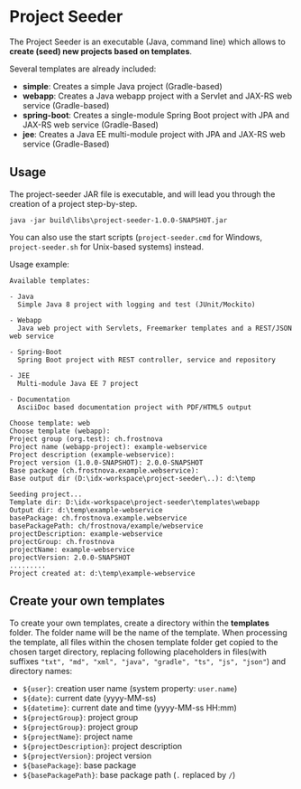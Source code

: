 # Project Seeder

The Project Seeder is an executable (Java, command line) which allows to **create (seed) new projects based on templates**.

Several templates are already included:
* **simple**: Creates a simple Java project (Gradle-based)
* **webapp**: Creates a Java webapp project with a Servlet and JAX-RS web service (Gradle-based)
* **spring-boot**: Creates a single-module Spring Boot project with JPA and JAX-RS web service (Gradle-Based)
* **jee**: Creates a Java EE multi-module project with JPA and JAX-RS web service (Gradle-Based)

## Usage

The project-seeder JAR file is executable, and will lead you through the creation of a project step-by-step.
```
java -jar build\libs\project-seeder-1.0.0-SNAPSHOT.jar
```
You can also use the start scripts (`project-seeder.cmd` for Windows, `project-seeder.sh` for Unix-based systems) instead.

Usage example:
```
Available templates:

- Java
  Simple Java 8 project with logging and test (JUnit/Mockito)

- Webapp
  Java web project with Servlets, Freemarker templates and a REST/JSON web service
  
- Spring-Boot
  Spring Boot project with REST controller, service and repository

- JEE
  Multi-module Java EE 7 project
  
- Documentation
  AsciiDoc based documentation project with PDF/HTML5 output

Choose template: web
Choose template (webapp):
Project group (org.test): ch.frostnova
Project name (webapp-project): example-webservice
Project description (example-webservice):
Project version (1.0.0-SNAPSHOT): 2.0.0-SNAPSHOT
Base package (ch.frostnova.example.webservice):
Base output dir (D:\idx-workspace\project-seeder\..): d:\temp

Seeding project...
Template dir: D:\idx-workspace\project-seeder\templates\webapp
Output dir: d:\temp\example-webservice
basePackage: ch.frostnova.example.webservice
basePackagePath: ch/frostnova/example/webservice
projectDescription: example-webservice
projectGroup: ch.frostnova
projectName: example-webservice
projectVersion: 2.0.0-SNAPSHOT
.........
Project created at: d:\temp\example-webservice
```

## Create your own templates

To create your own templates, create a directory within the **templates** folder. The folder name will be the name of the template. When processing the template, all files within the chosen template folder get copied to the chosen target directory, replacing following placeholders in files(with suffixes `"txt", "md", "xml", "java", "gradle", "ts", "js", "json"`) and directory names:

 - `${user}`: creation user name (system property: `user.name`)
 - `${date}`: current date (yyyy-MM-ss)
 - `${datetime}`: current date and time (yyyy-MM-ss HH:mm)
 - `${projectGroup}`: project group
 - `${projectGroup}`: project group
 - `${projectName}`: project name
 - `${projectDescription}`: project description
 - `${projectVersion}`: project version
 - `${basePackage}`: base package
 - `${basePackagePath}`: base package path (`.` replaced by `/`)

